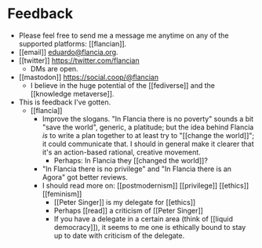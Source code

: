 # Feedback

- Please feel free to send me a message me anytime on any of the supported platforms: [[flancian]].
- [[email]] eduardo@flancia.org.
- [[twitter]] https://twitter.com/flancian
  - DMs are open.
- [[mastodon]] https://social.coop/@flancian
  - I believe in the huge potential of the [[fediverse]] and the [[knowledge metaverse]].
- This is feedback I've gotten.
  - [[flancia]]
    - Improve the slogans. "In Flancia there is no poverty" sounds a bit "save the world", generic, a platitude; but the idea behind Flancia *is* to write a plan together to at least try to "[[change the world]]"; it could communicate that. I should in general make it clearer that it's an action-based rational, creative movement.
      - Perhaps: In Flancia they [[changed the world]]?
    - "In Flancia there is no privilege" and "In Flancia there is an Agora" got better reviews.
    - I should read more on: [[postmodernism]] [[privilege]] [[ethics]] [[feminism]]
      - [[Peter Singer]] is my delegate for [[ethics]]
      - Perhaps [[read]] a criticism of [[Peter Singer]]
      - If you have a delegate in a certain area (think of [[liquid democracy]]), it seems to me one is ethically bound to stay up to date with criticism of the delegate.


